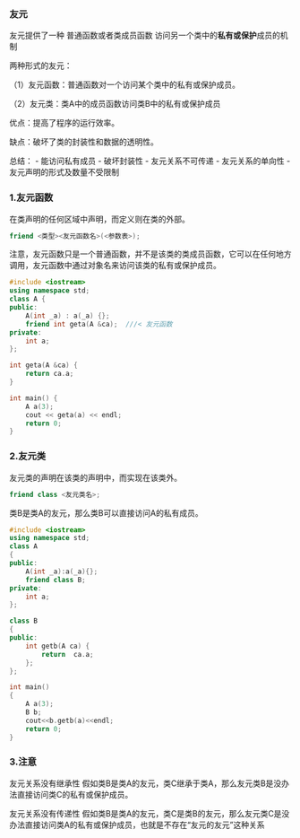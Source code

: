 ### 友元

友元提供了一种 普通函数或者类成员函数 访问另一个类中的**私有或保护**成员的机制

两种形式的友元：

（1）友元函数：普通函数对一个访问某个类中的私有或保护成员。

（2）友元类：类A中的成员函数访问类B中的私有或保护成员

优点：提高了程序的运行效率。

缺点：破坏了类的封装性和数据的透明性。

总结： - 能访问私有成员 - 破坏封装性 - 友元关系不可传递 - 友元关系的单向性 - 友元声明的形式及数量不受限制

### 1.友元函数

在类声明的任何区域中声明，而定义则在类的外部。

```C++
friend <类型><友元函数名>(<参数表>);
```

注意，友元函数只是一个普通函数，并不是该类的类成员函数，它可以在任何地方调用，友元函数中通过对象名来访问该类的私有或保护成员。

```C++
#include <iostream>
using namespace std;
class A {
public:
    A(int _a) : a(_a) {};
    friend int geta(A &ca);  ///< 友元函数
private:
    int a;
};

int geta(A &ca) {
    return ca.a;
}

int main() {
    A a(3);
    cout << geta(a) << endl;
    return 0;
}
```

### 2.友元类

友元类的声明在该类的声明中，而实现在该类外。

```C++
friend class <友元类名>;
```

类B是类A的友元，那么类B可以直接访问A的私有成员。

```C++
#include <iostream>
using namespace std;
class A
{
public:
    A(int _a):a(_a){};
    friend class B;
private:
    int a;
};

class B
{
public:
    int getb(A ca) {
        return  ca.a; 
    };
};

int main() 
{
    A a(3);
    B b;
    cout<<b.getb(a)<<endl;
    return 0;
}
```

### 3.注意

友元关系没有继承性 假如类B是类A的友元，类C继承于类A，那么友元类B是没办法直接访问类C的私有或保护成员。

友元关系没有传递性 假如类B是类A的友元，类C是类B的友元，那么友元类C是没办法直接访问类A的私有或保护成员，也就是不存在“友元的友元”这种关系